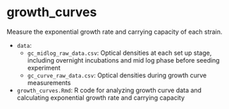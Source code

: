 # growth_curves
Measure the exponential growth rate and carrying capacity of each strain.
* `data`:
   + `gc_midlog_raw_data.csv`: Optical densities at each set up stage, including overnight incubations and mid log phase before seeding experiment
   + `gc_curve_raw_data.csv`: Optical densities during growth curve measurements
* `growth_curves.Rmd`: R code for analyzing growth curve data and calculating exponential growth rate and carrying capacity
